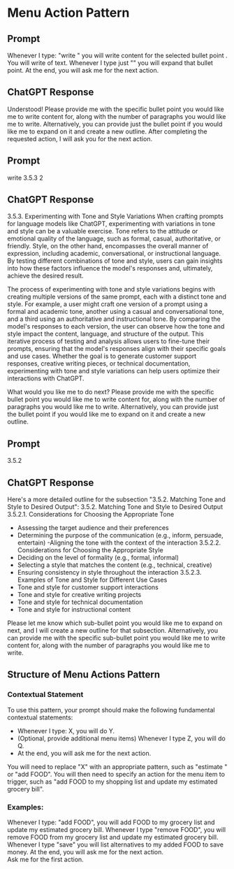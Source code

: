 # Menu Action Pattern

## Prompt
Whenever I type: "write <Bullet Point> <Paragraphs>" you will write content for the selected bullet point <Bullet Point>. You will write <Paragraphs> of text. Whenever I type just "<Bullet Point>" you will expand that bullet point. At the end, you will ask me for the next action.

## ChatGPT Response
Understood! Please provide me with the specific bullet point you would like me to write content for, along with the number of paragraphs you would like me to write. Alternatively, you can provide just the bullet point if you would like me to expand on it and create a new outline. After completing the requested action, I will ask you for the next action.

## Prompt
write 3.5.3 2

## ChatGPT Response
3.5.3. Experimenting with Tone and Style Variations
When crafting prompts for language models like ChatGPT, experimenting with variations in tone and style can be a valuable exercise. Tone refers to the attitude or emotional quality of the language, such as formal, casual, authoritative, or friendly. Style, on the other hand, encompasses the overall manner of expression, including academic, conversational, or instructional language. By testing different combinations of tone and style, users can gain insights into how these factors influence the model's responses and, ultimately, achieve the desired result.

The process of experimenting with tone and style variations begins with creating multiple versions of the same prompt, each with a distinct tone and style. For example, a user might craft one version of a prompt using a formal and academic tone, another using a casual and conversational tone, and a third using an authoritative and instructional tone. By comparing the model's responses to each version, the user can observe how the tone and style impact the content, language, and structure of the output. This iterative process of testing and analysis allows users to fine-tune their prompts, ensuring that the model's responses align with their specific goals and use cases. Whether the goal is to generate customer support responses, creative writing pieces, or technical documentation, experimenting with tone and style variations can help users optimize their interactions with ChatGPT.

What would you like me to do next? Please provide me with the specific bullet point you would like me to write content for, along with the number of paragraphs you would like me to write. Alternatively, you can provide just the bullet point if you would like me to expand on it and create a new outline.

## Prompt
3.5.2

## ChatGPT Response
Here's a more detailed outline for the subsection "3.5.2. Matching Tone and Style to Desired Output":
3.5.2. Matching Tone and Style to Desired Output
3.5.2.1. Considerations for Choosing the Appropriate Tone
- Assessing the target audience and their preferences
- Determining the purpose of the communication (e.g., inform, persuade, entertain)
-Aligning the tone with the context of the interaction
3.5.2.2. Considerations for Choosing the Appropriate Style
- Deciding on the level of formality (e.g., formal, informal)
- Selecting a style that matches the content (e.g., technical, creative)
- Ensuring consistency in style throughout the interaction
3.5.2.3. Examples of Tone and Style for Different Use Cases
- Tone and style for customer support interactions
- Tone and style for creative writing projects
- Tone and style for technical documentation
- Tone and style for instructional content

Please let me know which sub-bullet point you would like me to expand on next, and I will create a new outline for that subsection. Alternatively, you can provide me with the specific sub-bullet point you would like me to write content for, along with the number of paragraphs you would like me to write.

## Structure of Menu Actions Pattern

### Contextual Statement
To use this pattern, your prompt should make the following fundamental contextual statements:

* Whenever I type: X, you will do Y.
* (Optional, provide additional menu items) Whenever I type Z, you will do Q. 
* At the end, you will ask me for the next action.

You will need to replace "X" with an appropriate pattern, such as "estimate <TASK DURATION>" or "add FOOD". You will then need to specify an action for the menu item to trigger, such as "add FOOD to my shopping list and update my estimated grocery bill".

### Examples:

Whenever I type: "add FOOD", you will add FOOD to my grocery list and update my estimated grocery bill. Whenever I type "remove FOOD", you will remove FOOD from my grocery list and update my estimated grocery bill. Whenever I type "save" you will list alternatives to my added FOOD to save money. At the end, you will ask me for the next action.  
Ask me for the first action. 

